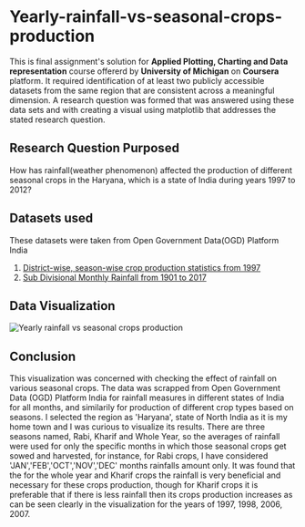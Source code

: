 # Yearly-rainfall-vs-seasonal-crops-production
This is final assignment's solution for **Applied Plotting, Charting and Data representation** course offererd by **University of Michigan** on **Coursera** platform. It required identification of at least two publicly accessible datasets from the same region that are consistent across a meaningful dimension. A research question was formed that was answered using these data sets and with creating a visual using matplotlib that addresses the stated research question.

## Research Question Purposed
How has rainfall(weather phenomenon) affected the production of different seasonal crops in the Haryana, which is a state of India during years 1997 to 2012?

## Datasets used
These datasets were taken from Open Government Data(OGD) Platform India
1. [District-wise, season-wise crop production statistics from 1997](https://data.gov.in/catalog/district-wise-season-wise-crop-production-statistics?filters%5Bfield_catalog_reference%5D=87631&format=json&offset=0&limit=6&sort%5Bcreated%5D=desc)
2. [Sub Divisional Monthly Rainfall from 1901 to 2017](https://data.gov.in/resources/sub-divisional-monthly-rainfall-1901-2017)

## Data Visualization
![Yearly rainfall vs seasonal crops production](https://coursera-assessments.s3.amazonaws.com/assessments/1572691667199/febf3479-21e3-4ecb-faab-52bb5964c998/solution4.png)

## Conclusion
This visualization was concerned with checking the effect of rainfall on various seasonal crops. The data was scrapped from Open Government Data (OGD) Platform India for rainfall measures in different states of India for all months, and similarily for production of different crop types based on seasons. I selected the region as 'Haryana', state of North India as it is my home town and I was curious to visualize its results.
There are three seasons named, Rabi, Kharif and Whole Year, so the averages of rainfall were used for only the specific months in which those seasonal crops get sowed and harvested, for instance, for Rabi crops, I have considered 'JAN','FEB','OCT','NOV','DEC' months rainfalls amount only. It was found that the for the whole year and Kharif crops the rainfall is very beneficial and necessary for these crops production, though for Kharif crops it is preferable that if there is less rainfall then its crops production increases as can be seen clearly in the visualization for the years of 1997, 1998, 2006, 2007.
